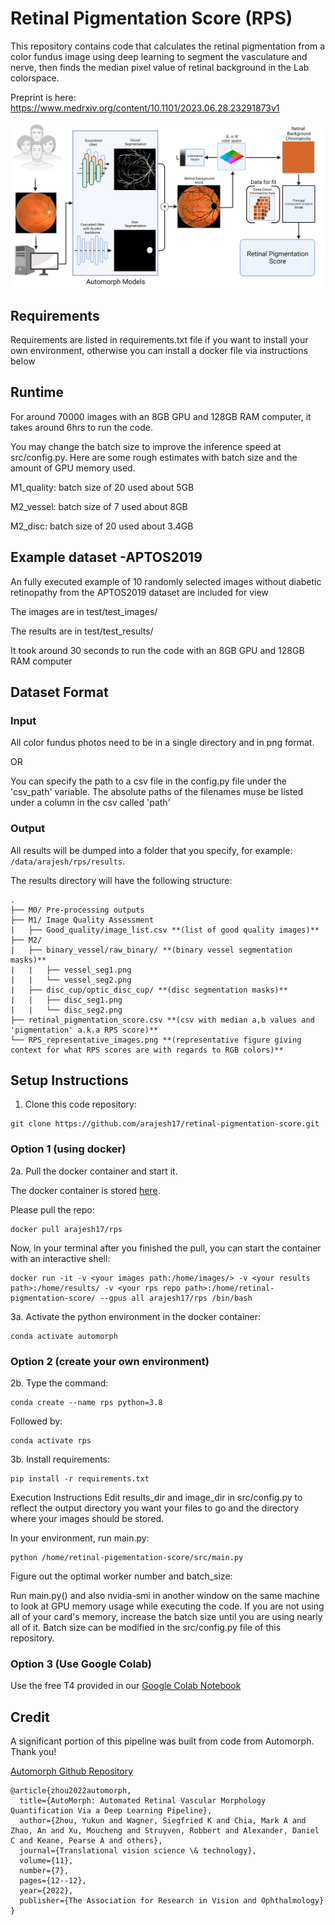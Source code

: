 # Retinal Pigmentation Score (RPS)

This repository contains code that calculates the retinal pigmentation from a color fundus image using deep learning to segment the vasculature and nerve, then finds the median pixel value of retinal background in the Lab colorspace.

Preprint is here: https://www.medrxiv.org/content/10.1101/2023.06.28.23291873v1

![Schematic Diagram](RPS_flow.png)

## Requirements

Requirements are listed in requirements.txt file if you want to install your own environment, otherwise you can install a docker file via instructions below

## Runtime

For around 70000 images with an 8GB GPU and 128GB RAM computer, it takes around 6hrs to run the code.

You may change the batch size to improve the inference speed at src/config.py. Here are some rough estimates with batch size and the amount of GPU memory used.

  M1_quality: batch size of 20 used about 5GB

  M2_vessel: batch size of 7 used about 8GB
  
  M2_disc: batch size of 20 used about 3.4GB

## Example dataset -APTOS2019

An fully executed example of 10 randomly selected images without diabetic retinopathy from the APTOS2019 dataset are included for view

The images are in test/test_images/

The results are in test/test_results/

It took around 30 seconds to run the code with an 8GB GPU and 128GB RAM computer

## Dataset Format

### Input
  
All color fundus photos need to be in a single directory and in png format. 

OR

You can specify the path to a csv file in the config.py file under the 'csv_path' variable. The absolute paths of the filenames muse be listed under a column in the csv called 'path'

### Output
    
All results will be dumped into a folder that you specify, for example: `/data/arajesh/rps/results`.

The results directory will have the following structure:

```
.
├── M0/ Pre-processing outputs
├── M1/ Image Quality Assessment
|   ├── Good_quality/image_list.csv **(list of good quality images)**
├── M2/
|   ├── binary_vessel/raw_binary/ **(binary vessel segmentation masks)**
|   |   ├── vessel_seg1.png
|   |   └── vessel_seg2.png
|   ├── disc_cup/optic_disc_cup/ **(disc segmentation masks)**
|   |   ├── disc_seg1.png
|   |   └── disc_seg2.png
├── retinal_pigmentation_score.csv **(csv with median a,b values and 'pigmentation' a.k.a RPS score)**
└── RPS_representative_images.png **(representative figure giving context for what RPS scores are with regards to RGB colors)**
```

## Setup Instructions


1. Clone this code repository:

```
git clone https://github.com/arajesh17/retinal-pigmentation-score.git
```

### Option 1 (using docker)

2a. Pull the docker container and start it.

The docker container is stored [here](https://hub.docker.com/r/arajesh17/rps).

Please pull the repo:

```
docker pull arajesh17/rps
```

Now, in your terminal after you finished the pull, you can start the container with an interactive shell:

```
docker run -it -v <your images path:/home/images/> -v <your results path>:/home/results/ -v <your rps repo path>:/home/retinal-pigmentation-score/ --gpus all arajesh17/rps /bin/bash
```

3a. Activate the python environment in the docker container:

```
conda activate automorph
```
    
### Option 2 (create your own environment)

2b. Type the command:

```
conda create --name rps python=3.8
```

Followed by:

```
conda activate rps
```

3b. Install requirements:

```
pip install -r requirements.txt
```


Execution Instructions
Edit results_dir and image_dir in src/config.py to reflect the output directory you want your files to go and the directory where your images should be stored.

In your environment, run main.py:

```
python /home/retinal-pigementation-score/src/main.py
```

Figure out the optimal worker number and batch_size:

Run main.py() and also nvidia-smi in another window on the same machine to look at GPU memory usage while executing the code. If you are not using all of your card's memory, increase the batch size until you are using nearly all of it. Batch size can be modified in the src/config.py file of this repository.

### Option 3 (Use Google Colab)

Use the free T4 provided in our [Google Colab Notebook](https://colab.research.google.com/drive/1gPBjG0jTHnennObZ2JnDC42A5po7Qlen?usp=sharing)

## Credit
A significant portion of this pipeline was built from code from Automorph. Thank you!

[Automorph Github Repository](https://github.com/rmaphoh/AutoMorph/blob/main/README.md)

```
@article{zhou2022automorph,
  title={AutoMorph: Automated Retinal Vascular Morphology Quantification Via a Deep Learning Pipeline},
  author={Zhou, Yukun and Wagner, Siegfried K and Chia, Mark A and Zhao, An and Xu, Moucheng and Struyven, Robbert and Alexander, Daniel C and Keane, Pearse A and others},
  journal={Translational vision science \& technology},
  volume={11},
  number={7},
  pages={12--12},
  year={2022},
  publisher={The Association for Research in Vision and Ophthalmology}
}
```
